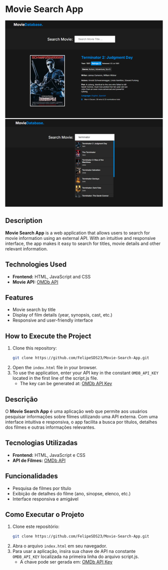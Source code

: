 # Movie Search App

<img src="./screenshots/result.png" alt="Movie Search App" />
<img src="./screenshots/search.png" alt="Movie Search App" />

## Description
**Movie Search App** is a web application that allows users to search for movie information using an external API. With an intuitive and responsive interface, the app makes it easy to search for titles, movie details and other relevant information.

## Technologies Used
- **Frontend:** HTML, JavaScript and CSS
- **Movie API:** <a href="https://www.omdbapi.com/">OMDb API</a>

## Features
- Movie search by title
- Display of film details (year, synopsis, cast, etc.)
- Responsive and user-friendly interface

## How to Execute the Project
1. Clone this repository:
   ```bash
   git clone https://github.com/FelipeSDS23/Movie-Search-App.git
   ```
2. Open the `index.html` file in your browser.
4. To use the application, enter your API key in the constant `OMDB_API_KEY` located in the first line of the script.js file.
   - The key can be generated at: [OMDb API Key](https://www.omdbapi.com/apikey.aspx)


## Descrição
O **Movie Search App** é uma aplicação web que permite aos usuários pesquisar informações sobre filmes utilizando uma API externa. Com uma interface intuitiva e responsiva, o app facilita a busca por títulos, detalhes dos filmes e outras informações relevantes.

## Tecnologias Utilizadas
- **Frontend:** HTML, JavaScript e CSS
- **API de Filmes:** <a href="https://www.omdbapi.com/">OMDb API</a>

## Funcionalidades
- Pesquisa de filmes por título
- Exibição de detalhes do filme (ano, sinopse, elenco, etc.)
- Interface responsiva e amigável

## Como Executar o Projeto
1. Clone este repositório:
   ```bash
   git clone https://github.com/FelipeSDS23/Movie-Search-App.git
   ```
2. Abra o arquivo `index.html` em seu navegador.
4. Para usar a aplicação, insira sua chave de API na constante `OMDB_API_KEY` localizada na primeira linha do arquivo script.js.
   - A chave pode ser gerada em: [OMDb API Key](https://www.omdbapi.com/apikey.aspx)